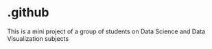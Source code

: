 # .github
This is a mini project of a group of students on Data Science and Data Visualization subjects
